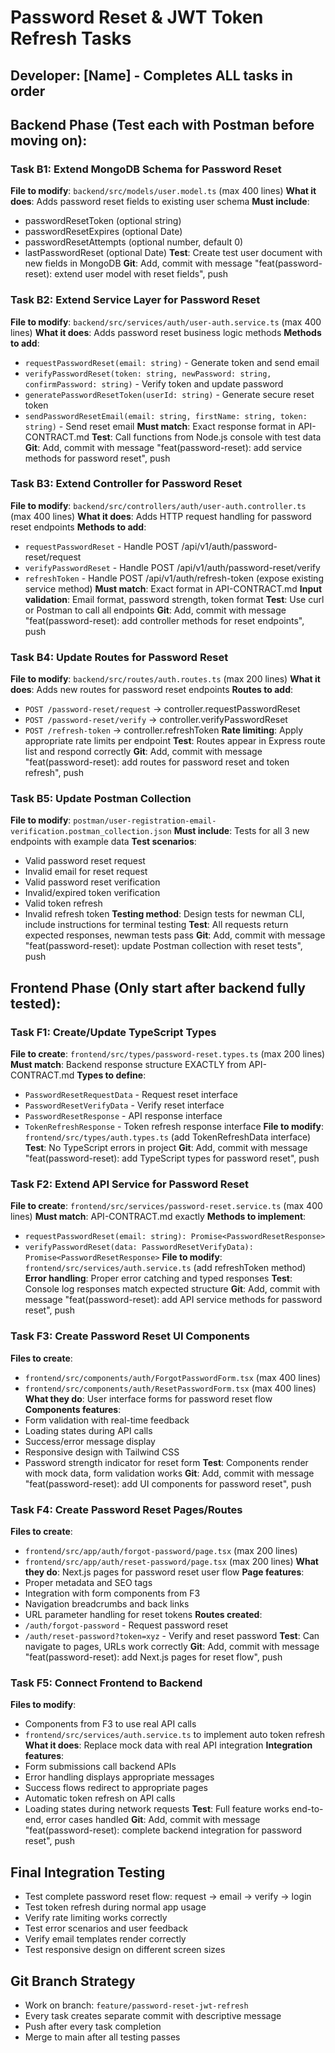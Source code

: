 # Password Reset & JWT Token Refresh Tasks

## Developer: [Name] - Completes ALL tasks in order

## Backend Phase (Test each with Postman before moving on):

### Task B1: Extend MongoDB Schema for Password Reset
**File to modify**: `backend/src/models/user.model.ts` (max 400 lines)
**What it does**: Adds password reset fields to existing user schema
**Must include**: 
- passwordResetToken (optional string)
- passwordResetExpires (optional Date)
- passwordResetAttempts (optional number, default 0)
- lastPasswordReset (optional Date)
**Test**: Create test user document with new fields in MongoDB
**Git**: Add, commit with message "feat(password-reset): extend user model with reset fields", push

### Task B2: Extend Service Layer for Password Reset
**File to modify**: `backend/src/services/auth/user-auth.service.ts` (max 400 lines)
**What it does**: Adds password reset business logic methods
**Methods to add**:
- `requestPasswordReset(email: string)` - Generate token and send email
- `verifyPasswordReset(token: string, newPassword: string, confirmPassword: string)` - Verify token and update password
- `generatePasswordResetToken(userId: string)` - Generate secure reset token
- `sendPasswordResetEmail(email: string, firstName: string, token: string)` - Send reset email
**Must match**: Exact response format in API-CONTRACT.md
**Test**: Call functions from Node.js console with test data
**Git**: Add, commit with message "feat(password-reset): add service methods for password reset", push

### Task B3: Extend Controller for Password Reset
**File to modify**: `backend/src/controllers/auth/user-auth.controller.ts` (max 400 lines)
**What it does**: Adds HTTP request handling for password reset endpoints
**Methods to add**:
- `requestPasswordReset` - Handle POST /api/v1/auth/password-reset/request
- `verifyPasswordReset` - Handle POST /api/v1/auth/password-reset/verify
- `refreshToken` - Handle POST /api/v1/auth/refresh-token (expose existing service method)
**Must match**: Exact format in API-CONTRACT.md
**Input validation**: Email format, password strength, token format
**Test**: Use curl or Postman to call all endpoints
**Git**: Add, commit with message "feat(password-reset): add controller methods for reset endpoints", push

### Task B4: Update Routes for Password Reset
**File to modify**: `backend/src/routes/auth.routes.ts` (max 200 lines)
**What it does**: Adds new routes for password reset endpoints
**Routes to add**:
- `POST /password-reset/request` → controller.requestPasswordReset
- `POST /password-reset/verify` → controller.verifyPasswordReset  
- `POST /refresh-token` → controller.refreshToken
**Rate limiting**: Apply appropriate rate limits per endpoint
**Test**: Routes appear in Express route list and respond correctly
**Git**: Add, commit with message "feat(password-reset): add routes for password reset and token refresh", push

### Task B5: Update Postman Collection
**File to modify**: `postman/user-registration-email-verification.postman_collection.json`
**Must include**: Tests for all 3 new endpoints with example data
**Test scenarios**:
- Valid password reset request
- Invalid email for reset request
- Valid password reset verification
- Invalid/expired token verification
- Valid token refresh
- Invalid refresh token
**Testing method**: Design tests for newman CLI, include instructions for terminal testing
**Test**: All requests return expected responses, newman tests pass
**Git**: Add, commit with message "feat(password-reset): update Postman collection with reset tests", push

## Frontend Phase (Only start after backend fully tested):

### Task F1: Create/Update TypeScript Types
**File to create**: `frontend/src/types/password-reset.types.ts` (max 200 lines)
**Must match**: Backend response structure EXACTLY from API-CONTRACT.md
**Types to define**:
- `PasswordResetRequestData` - Request reset interface
- `PasswordResetVerifyData` - Verify reset interface
- `PasswordResetResponse` - API response interface
- `TokenRefreshResponse` - Token refresh response interface
**File to modify**: `frontend/src/types/auth.types.ts` (add TokenRefreshData interface)
**Test**: No TypeScript errors in project
**Git**: Add, commit with message "feat(password-reset): add TypeScript types for password reset", push

### Task F2: Extend API Service for Password Reset
**File to create**: `frontend/src/services/password-reset.service.ts` (max 400 lines)
**Must match**: API-CONTRACT.md exactly
**Methods to implement**:
- `requestPasswordReset(email: string): Promise<PasswordResetResponse>`
- `verifyPasswordReset(data: PasswordResetVerifyData): Promise<PasswordResetResponse>`
**File to modify**: `frontend/src/services/auth.service.ts` (add refreshToken method)
**Error handling**: Proper error catching and typed responses
**Test**: Console log responses match expected structure
**Git**: Add, commit with message "feat(password-reset): add API service methods for password reset", push

### Task F3: Create Password Reset UI Components
**Files to create**:
- `frontend/src/components/auth/ForgotPasswordForm.tsx` (max 400 lines)
- `frontend/src/components/auth/ResetPasswordForm.tsx` (max 400 lines)
**What they do**: User interface forms for password reset flow
**Components features**:
- Form validation with real-time feedback
- Loading states during API calls
- Success/error message display
- Responsive design with Tailwind CSS
- Password strength indicator for reset form
**Test**: Components render with mock data, form validation works
**Git**: Add, commit with message "feat(password-reset): add UI components for password reset", push

### Task F4: Create Password Reset Pages/Routes
**Files to create**:
- `frontend/src/app/auth/forgot-password/page.tsx` (max 200 lines)
- `frontend/src/app/auth/reset-password/page.tsx` (max 200 lines)
**What they do**: Next.js pages for password reset user flow
**Page features**:
- Proper metadata and SEO tags
- Integration with form components from F3
- Navigation breadcrumbs and back links
- URL parameter handling for reset tokens
**Routes created**:
- `/auth/forgot-password` - Request password reset
- `/auth/reset-password?token=xyz` - Verify and reset password
**Test**: Can navigate to pages, URLs work correctly
**Git**: Add, commit with message "feat(password-reset): add Next.js pages for reset flow", push

### Task F5: Connect Frontend to Backend
**Files to modify**: 
- Components from F3 to use real API calls
- `frontend/src/services/auth.service.ts` to implement auto token refresh
**What it does**: Replace mock data with real API integration
**Integration features**:
- Form submissions call backend APIs
- Error handling displays appropriate messages
- Success flows redirect to appropriate pages
- Automatic token refresh on API calls
- Loading states during network requests
**Test**: Full feature works end-to-end, error cases handled
**Git**: Add, commit with message "feat(password-reset): complete backend integration for password reset", push

## Final Integration Testing
- Test complete password reset flow: request → email → verify → login
- Test token refresh during normal app usage
- Verify rate limiting works correctly
- Test error scenarios and user feedback
- Verify email templates render correctly
- Test responsive design on different screen sizes

## Git Branch Strategy
- Work on branch: `feature/password-reset-jwt-refresh`
- Every task creates separate commit with descriptive message
- Push after every task completion
- Merge to main after all testing passes
